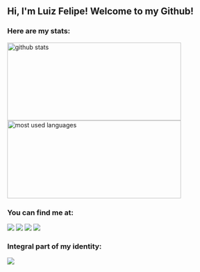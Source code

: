 ## Hi, I'm Luiz Felipe! Welcome to my Github!
### Here are my stats:
<div>
    <a href="https://github.com/lfvalerio">
    <img height="180px" width="400px" alt="github stats" src="https://github-readme-stats.vercel.app/api?username=lfvalerio&show_icons=true&theme=github_dark&include_all_commits=true&count_private=true"/></a>
    <a href="https://github.com/lfvalerio">
    <img height="180px" width="400px" alt="most used languages" src="https://github-readme-stats.vercel.app/api/top-langs/?username=lfvalerio&layout=compact&theme=github_dark&langs_count=16&themes=dracula"/></a>
</div>

### You can find me at:
<div> 
  <a href="https://www.threads.net/@_felipevalerio_" target="_blank"><img src="https://img.shields.io/badge/Threads-blue?style=for-the-badge&logo=threads&logoColor=white" target="_blank"></a>
  <a href="https://instagram.com/_felipevalerio_" target="_blank"><img src="https://img.shields.io/badge/-Instagram-red?style=for-the-badge&logo=instagram&logoColor=white" target="_blank"></a>
  <a href="https://wa.me/5514997364692?lang=en" target="_blank"><img src="https://img.shields.io/badge/Whatsapp-green?style=for-the-badge&logo=whatsapp&logoColor=white" target="_blank"></a>
  <a href = "mailto:luiz.valerio@fatec.sp.gov.br"><img src="https://img.shields.io/badge/-Mail-gray?style=for-the-badge&logo=gmail&logoColor=white" target="_blank"></a>
</div>

### Integral part of my identity:
<div>    
  <a href="https://en.m.wikipedia.org/wiki/Autistic_Pride_Day" target="_blank"><img src="https://img.shields.io/badge/-I'm_Autistic_and_Proud-white?style=for-the-badge&logo=persistent&logoColor=grey" target="_blank"></a>
</div>

